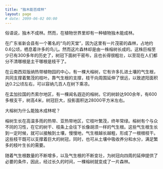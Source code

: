 ```yaml
---
title: "独木能否成林"
layout: page
# date: 2099-06-02 00:00
---
```


俗语说，独木不成林。然而，在植物世界里却有一种植物独木能成林。

在广东省新会县有一个著名的“鸟的天堂”，因为这里有一片茂密的森林，占地约0.6公顷，栖息着许多的鸟儿。然而这片森林却是由一株榕树长成的。这株巨榕至少已有300多年的历史了，树冠下面树干密布，且也长得很粗壮，以至现在人们都分不清哪根是主干哪根是枝干了。

在云南西双版纳热带植物园的中心，有一棵大榕树，它有许多扎进土壤的气生根，共同支撑着繁茂的枝叶。靠气生根的支撑，枝干向周围延伸了很远，以致遮阳面积达0.2公顷左右，可以容纳几百人在树下乘凉。

在孟加拉国的杰索尔地区，有一棵闻名遐迩的榕树。它的树龄达900余年，有600多根支干，树高4米，树冠巨大，投影面积达28000平方米左右。

大榕树为什么能独木成林呢？

榕树生长在高温多雨的热带、亚热带地区，它枝叶繁茂，终年常绿。榕树有个与众不同的习性，在它的树干、枝条上会往下长像胡须一样的气生根。这些气生根生长到一定时候，就可以接触到土壤，慢慢地，气生根越长越粗，形成了一根根枝干。这些枝干既可以支撑着巨大的树冠，同时，也可从土壤中吸收养分和水分，满足繁多的枝叶生长的需要。

随着气生根数量的不断增多，以及气生根的不断变壮，为树冠向四周的延伸提供了必要的条件，因此，经过长久的时间，一棵榕树就变成了一片森林。

